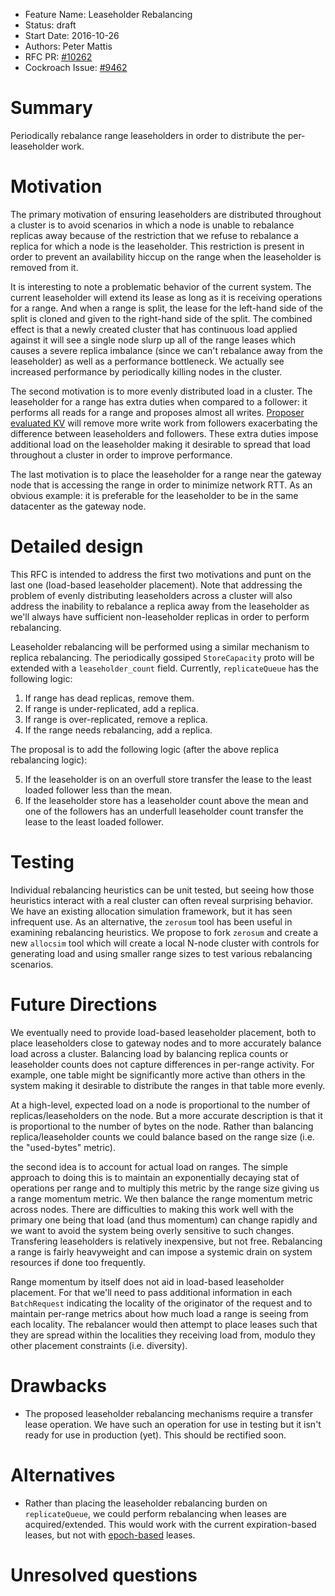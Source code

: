 - Feature Name: Leaseholder Rebalancing
- Status: draft
- Start Date: 2016-10-26
- Authors: Peter Mattis
- RFC PR: [#10262](https://github.com/cockroachdb/cockroach/pull/10262)
- Cockroach Issue: [#9462](https://github.com/cockroachdb/cockroach/issues/9462)

# Summary

Periodically rebalance range leaseholders in order to distribute the
per-leaseholder work.

# Motivation

The primary motivation of ensuring leaseholders are distributed
throughout a cluster is to avoid scenarios in which a node is unable
to rebalance replicas away because of the restriction that we refuse
to rebalance a replica for which a node is the leaseholder. This
restriction is present in order to prevent an availability hiccup on
the range when the leaseholder is removed from it.

It is interesting to note a problematic behavior of the current
system. The current leaseholder will extend its lease as long as it is
receiving operations for a range. And when a range is split, the lease
for the left-hand side of the split is cloned and given to the
right-hand side of the split. The combined effect is that a newly
created cluster that has continuous load applied against it will see a
single node slurp up all of the range leases which causes a severe
replica imbalance (since we can't rebalance away from the leaseholder)
as well as a performance bottleneck. We actually see increased
performance by periodically killing nodes in the cluster.

The second motivation is to more evenly distributed load in a
cluster. The leaseholder for a range has extra duties when compared to
a follower: it performs all reads for a range and proposes almost all
writes. [Proposer evaluated KV](propser_evaluated_kv.md) will remove
more write work from followers exacerbating the difference between
leaseholders and followers. These extra duties impose additional load
on the leaseholder making it desirable to spread that load throughout
a cluster in order to improve performance.

The last motivation is to place the leaseholder for a range near the
gateway node that is accessing the range in order to minimize network
RTT. As an obvious example: it is preferable for the leaseholder to be
in the same datacenter as the gateway node.

# Detailed design

This RFC is intended to address the first two motivations and punt on
the last one (load-based leaseholder placement). Note that addressing
the problem of evenly distributing leaseholders across a cluster will
also address the inability to rebalance a replica away from the
leaseholder as we'll always have sufficient non-leaseholder replicas
in order to perform rebalancing.

Leaseholder rebalancing will be performed using a similar mechanism to
replica rebalancing. The periodically gossiped `StoreCapacity` proto
will be extended with a `leaseholder_count` field. Currently,
`replicateQueue` has the following logic:

1. If range has dead replicas, remove them.
2. If range is under-replicated, add a replica.
3. If range is over-replicated, remove a replica.
4. If the range needs rebalancing, add a replica.

The proposal is to add the following logic (after the above replica
rebalancing logic):

5. If the leaseholder is on an overfull store transfer the lease to
the least loaded follower less than the mean.
6. If the leaseholder store has a leaseholder count above the mean and
one of the followers has an underfull leaseholder count transfer the
lease to the least loaded follower.

# Testing

Individual rebalancing heuristics can be unit tested, but seeing how
those heuristics interact with a real cluster can often reveal
surprising behavior. We have an existing allocation simulation
framework, but it has seen infrequent use. As an alternative, the
`zerosum` tool has been useful in examining rebalancing heuristics. We
propose to fork `zerosum` and create a new `allocsim` tool which will
create a local N-node cluster with controls for generating load and
using smaller range sizes to test various rebalancing scenarios.

# Future Directions

We eventually need to provide load-based leaseholder placement, both
to place leaseholders close to gateway nodes and to more accurately
balance load across a cluster. Balancing load by balancing replica
counts or leaseholder counts does not capture differences in per-range
activity. For example, one table might be significantly more active
than others in the system making it desirable to distribute the ranges
in that table more evenly.

At a high-level, expected load on a node is proportional to the number
of replicas/leaseholders on the node. But a more accurate description
is that it is proportional to the number of bytes on the node. Rather
than balancing replica/leaseholder counts we could balance based on
the range size (i.e. the "used-bytes" metric).

the second idea is to account for actual load on ranges. The simple
approach to doing this is to maintain an exponentially decaying stat
of operations per range and to multiply this metric by the range size
giving us a range momentum metric. We then balance the range momentum
metric across nodes. There are difficulties to making this work well
with the primary one being that load (and thus momentum) can change
rapidly and we want to avoid the system being overly sensitive to such
changes. Transfering leaseholders is relatively inexpensive, but not
free. Rebalancing a range is fairly heavyweight and can impose a
systemic drain on system resources if done too frequently.

Range momentum by itself does not aid in load-based leaseholder
placement. For that we'll need to pass additional information in each
`BatchRequest` indicating the locality of the originator of the
request and to maintain per-range metrics about how much load a range
is seeing from each locality. The rebalancer would then attempt to
place leases such that they are spread within the localities they
receiving load from, modulo they other placement constraints
(i.e. diversity).

# Drawbacks

* The proposed leaseholder rebalancing mechanisms require a transfer
  lease operation. We have such an operation for use in testing but it
  isn't ready for use in production (yet). This should be rectified
  soon.

# Alternatives

* Rather than placing the leaseholder rebalancing burden on
  `replicateQueue`, we could perform rebalancing when leases are
  acquired/extended. This would work with the current expiration-based
  leases, but not with [epoch-based](range_leases.md) leases.

# Unresolved questions
